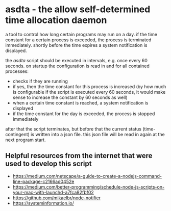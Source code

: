 **asdta** - the **a**llow **s**elf-**d**etermined **t**ime **a**llocation daemon
================================================================================

a tool to control how long certain programs may run on a day.
if the time constant for a certain process is exceeded, the process is terminated immediately.
shortly before the time expires a system notification is displayed.

the _asdta_ script should be executed in intervals, e.g. once every 60 seconds.
on startup the configuration is read in and for all contained processes:
- checks if they are running
- if yes, then the time constant for this process is increased (by how much is configurable if the script is executed every 60 seconds, it would make sense to increase the constant by 60 seconds as well)
- when a certain time constant is reached, a system notification is displayed
- if the time constant for the day is exceeded, the process is stopped immediately

after that the script terminates, but before that the current status (time-contingent) is written into a json file. this json file will be read in again at the next program start.


Helpful resources from the internet that were used to develop this script
-------------------------------------------------------------------------

- https://medium.com/netscape/a-guide-to-create-a-nodejs-command-line-package-c2166ad0452e
- https://medium.com/better-programming/schedule-node-js-scripts-on-your-mac-with-launchd-a7fca82fbf02
- https://github.com/mikaelbr/node-notifier
- https://systeminformation.io/
